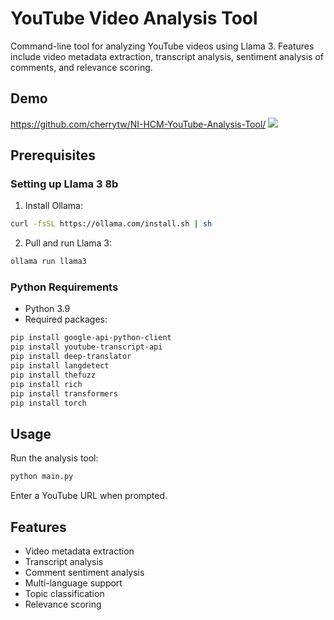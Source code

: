 # YouTube Video Analysis Tool

Command-line tool for analyzing YouTube videos using Llama 3. Features include video metadata extraction, transcript analysis, sentiment analysis of comments, and relevance scoring.

## Demo
https://github.com/cherrytw/NI-HCM-YouTube-Analysis-Tool/
![](https://github.com/cherrytw/NI-HCM-YouTube-Analysis-Tool/presentation/demo.gif)

## Prerequisites

### Setting up Llama 3 8b
1. Install Ollama:
```bash
curl -fsSL https://ollama.com/install.sh | sh
```

2. Pull and run Llama 3:
```bash
ollama run llama3
```

### Python Requirements
- Python 3.9
- Required packages:
```bash
pip install google-api-python-client
pip install youtube-transcript-api
pip install deep-translator
pip install langdetect
pip install thefuzz
pip install rich
pip install transformers
pip install torch
```

## Usage
Run the analysis tool:
```bash
python main.py
```

Enter a YouTube URL when prompted.

## Features
- Video metadata extraction
- Transcript analysis
- Comment sentiment analysis
- Multi-language support
- Topic classification
- Relevance scoring
